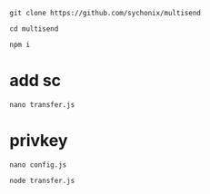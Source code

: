 ```
git clone https://github.com/sychonix/multisend
```
```
cd multisend
```
```
npm i
```
# add sc
```
nano transfer.js
```
# privkey
```
nano config.js
```
```
node transfer.js
```
